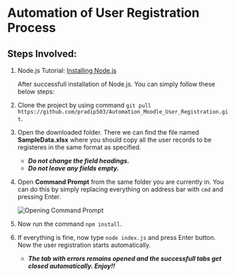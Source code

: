 # Automation of User Registration Process

## Steps Involved:

1. Node.js Tutorial: [Installing Node.js](https://www.youtube.com/watch?v=qZQmCfkmbNA)

    After successfull installation of Node.js. You can simply follow these below steps:

2. Clone the project by using command `git pull https://github.com/pradip503/Automation_Moodle_User_Registration.git`.
3. Open the downloaded folder. There we can find the file named **SampleData.xlsx** where you should copy all the user records to be registeres in the same format as specified.
    
    -  ***Do not change the field headings.***
    -  ***Do not leave any fields empty.***
    
4. Open **Command Prompt** from the same folder you are currently in. You can do this by simply replacing everything on address bar with `cmd` and pressing Enter.

    ![Opening Command Prompt](https://pradip-personal-documents.s3.amazonaws.com/OpeningCMD.png "Opening Command Promt")

5. Now run the command `npm install`.
6. If everything is fine, now type `node index.js` and press Enter button. Now the user registration starts automatically.

      - ***The tab with errors remains opened and the successfull tabs get closed automatically. Enjoy!!***


